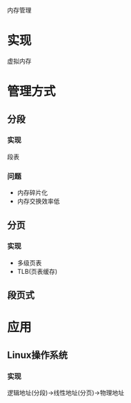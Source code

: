 内存管理

# 实现 #
虚拟内存

# 管理方式 #
## 分段 ##
### 实现 ###  
段表
### 问题 ###
  - 内存碎片化
  - 内存交换效率低

## 分页 ##
### 实现 ###  
  - 多级页表
  - TLB(页表缓存)
## 段页式 ##

# 应用 #
## Linux操作系统 ##
### 实现 ###
逻辑地址(分段)->线性地址(分页)->物理地址
